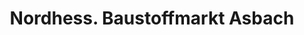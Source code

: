 ---
title: "Nordhess. Baustoffmarkt Asbach"
url: /bebra/nordhess-baustoffmarkt-asbach/
shop: Baustoffe
---